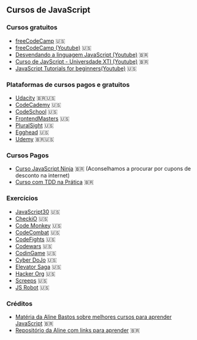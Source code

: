 ## Cursos de JavaScript

### Cursos gratuitos
- [freeCodeCamp](https://beta.freecodecamp.org/en/challenges/basic-html-and-html5/learn-how-freecodecamp-works) :us:
- [freeCodeCamp (Youtube)](https://www.youtube.com/channel/UC8butISFwT-Wl7EV0hUK0BQ/videos) :us:
- [Desvendando a linguagem JavaScript (Youtube)](https://www.youtube.com/playlist?list=PLQCmSnNFVYnT1-oeDOSBnt164802rkegc) :brazil:
- [Curso de JavScript - Universdade XTI (Youtube)](https://www.youtube.com/playlist?list=PLxQNfKs8YwvEk85FbeXxDnFecAntIQdRf) :brazil:
 - [JavaScript Tutorials for beginners(Youtube)](https://www.youtube.com/playlist?list=PL4cUxeGkcC9i9Ae2D9Ee1RvylH38dKuET) :us:

### Plataformas de cursos pagos e gratuitos
- [Udacity](https://br.udacity.com/courses/all) :brazil::us:
- [CodeCademy](https://www.codecademy.com/learn/introduction-to-javascript) :us:
- [CodeSchool](https://www.codeschool.com/learn/javascript) :us:
- [FrontendMasters](https://frontendmasters.com/) :us:
- [PluralSight](https://www.pluralsight.com/) :us:
- [Egghead](https://egghead.io/) :us:
- [Udemy](https://www.udemy.com/) :brazil::us:

### Cursos Pagos
- [Curso JavaScript Ninja](https://www.udemy.com/curso-javascript-ninja) :brazil: (Aconselhamos a procurar por cupons de desconto na internet)
- [Curso com TDD na Prática](https://www.udemy.com/js-com-tdd-na-pratica) :brazil:

### Exercícios
- [JavaScript30](https://javascript30.com/) :us:
- [CheckiO](https://checkio.org/) :us:
- [Code Monkey](https://www.playcodemonkey.com/) :us:
- [CodeCombat](https://codecombat.com/) :us:
- [CodeFights](https://codefights.com/) :us:
- [Codewars](https://www.codewars.com/) :us:
- [CodinGame](https://www.codingame.com/) :us:
- [Cyber DoJo](http://www.cyber-dojo.org/) :us:
- [Elevator Saga](http://play.elevatorsaga.com/) :us:
- [Hacker Org](http://www.hacker.org/) :us:
- [Screeps](https://screeps.com/) :us:
- [JS Robot](https://lab.reaal.me/jsrobot/) :us:


### Créditos
- [Matéria da Aline Bastos sobre melhores cursos para aprender JavaScript](https://braziljs.org/blog/os-melhores-cursos-online-para-aprender-javascript/) :brazil:
- [Repositório da Aline com links para aprender](https://github.com/alinebastos/dev-practice) :brazil:
